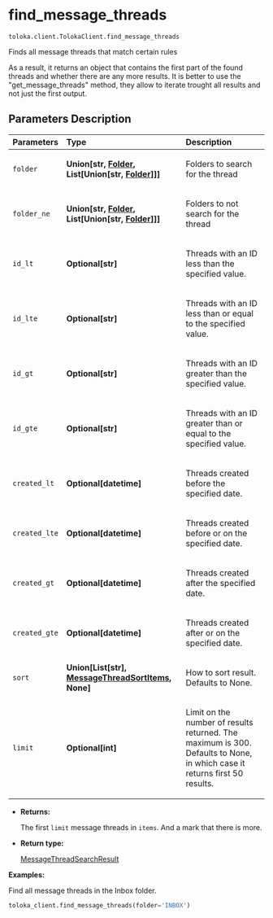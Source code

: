 # find_message_threads
`toloka.client.TolokaClient.find_message_threads`

Finds all message threads that match certain rules


As a result, it returns an object that contains the first part of the found threads and whether there
are any more results.
It is better to use the "get_message_threads" method, they allow to iterate trought all results
and not just the first output.

## Parameters Description

| Parameters | Type | Description |
| :----------| :----| :-----------|
`folder`|**Union\[str, [Folder](toloka.client.message_thread.Folder.md), List\[Union\[str, [Folder](toloka.client.message_thread.Folder.md)\]\]\]**|<p>Folders to search for the thread</p>
`folder_ne`|**Union\[str, [Folder](toloka.client.message_thread.Folder.md), List\[Union\[str, [Folder](toloka.client.message_thread.Folder.md)\]\]\]**|<p>Folders to not search for the thread</p>
`id_lt`|**Optional\[str\]**|<p>Threads with an ID less than the specified value.</p>
`id_lte`|**Optional\[str\]**|<p>Threads with an ID less than or equal to the specified value.</p>
`id_gt`|**Optional\[str\]**|<p>Threads with an ID greater than the specified value.</p>
`id_gte`|**Optional\[str\]**|<p>Threads with an ID greater than or equal to the specified value.</p>
`created_lt`|**Optional\[datetime\]**|<p>Threads created before the specified date.</p>
`created_lte`|**Optional\[datetime\]**|<p>Threads created before or on the specified date.</p>
`created_gt`|**Optional\[datetime\]**|<p>Threads created after the specified date.</p>
`created_gte`|**Optional\[datetime\]**|<p>Threads created after or on the specified date.</p>
`sort`|**Union\[List\[str\], [MessageThreadSortItems](toloka.client.search_requests.MessageThreadSortItems.md), None\]**|<p>How to sort result. Defaults to None.</p>
`limit`|**Optional\[int\]**|<p>Limit on the number of results returned. The maximum is 300. Defaults to None, in which case it returns first 50 results.</p>

* **Returns:**

  The first `limit` message threads in `items`.
And a mark that there is more.

* **Return type:**

  [MessageThreadSearchResult](toloka.client.search_results.MessageThreadSearchResult.md)

**Examples:**

Find all message threads in the Inbox folder.

```python
toloka_client.find_message_threads(folder='INBOX')
```
